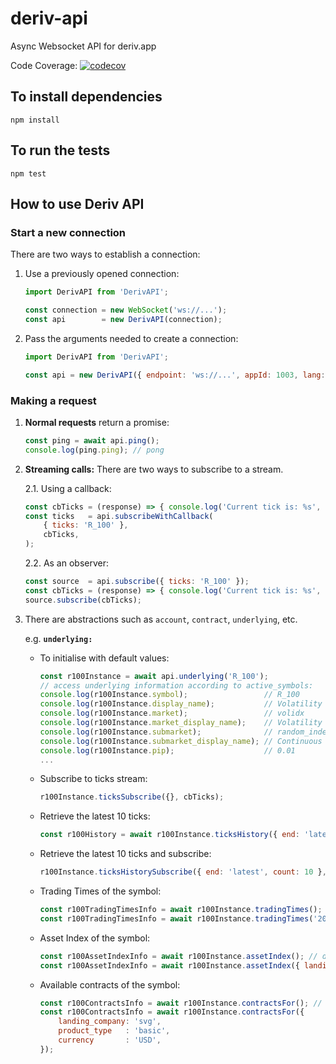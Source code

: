 # deriv-api

Async Websocket API for deriv.app

Code Coverage: [![codecov](https://codecov.io/gh/binary-com/deriv-api/branch/master/graph/badge.svg)](https://codecov.io/gh/binary-com/deriv-api)

## To install dependencies

```
npm install
```

## To run the tests

```
npm test
```

## How to use Deriv API

### Start a new connection

There are two ways to establish a connection:

1. Use a previously opened connection:
    ```js
    import DerivAPI from 'DerivAPI';

    const connection = new WebSocket('ws://...');
    const api        = new DerivAPI(connection);
    ```

2. Pass the arguments needed to create a connection:
    ```js
    import DerivAPI from 'DerivAPI';

    const api = new DerivAPI({ endpoint: 'ws://...', appId: 1003, lang: 'EN' });
    ```

### Making a request

1. **Normal requests** return a promise:
    ```js
    const ping = await api.ping();
    console.log(ping.ping); // pong
    ```

2. **Streaming calls:** There are two ways to subscribe to a stream.

    2.1. Using a callback:

      ```js
      const cbTicks = (response) => { console.log('Current tick is: %s', response.tick.quote); };
      const ticks   = api.subscribeWithCallback(
          { ticks: 'R_100' },
          cbTicks,
      );
      ```

    2.2. As an observer:

      ```js
      const source  = api.subscribe({ ticks: 'R_100' });
      const cbTicks = (response) => { console.log('Current tick is: %s', response.tick.quote); };
      source.subscribe(cbTicks);
      ```

3. There are abstractions such as `account`, `contract`, `underlying`, etc.

    e.g. **`underlying:`**

    - To initialise with default values:
      ```js
      const r100Instance = await api.underlying('R_100');
      // access underlying information according to active_symbols:
      console.log(r100Instance.symbol);                 // R_100
      console.log(r100Instance.display_name);           // Volatility 100 Index
      console.log(r100Instance.market);                 // volidx
      console.log(r100Instance.market_display_name);    // Volatility Indices
      console.log(r100Instance.submarket);              // random_index
      console.log(r100Instance.submarket_display_name); // Continuous Indices
      console.log(r100Instance.pip);                    // 0.01
      ...
      ```

    - Subscribe to ticks stream:
      ```js
      r100Instance.ticksSubscribe({}, cbTicks);
      ```

    - Retrieve the latest 10 ticks:
      ```js
      const r100History = await r100Instance.ticksHistory({ end: 'latest', count: 10 });
      ```

    - Retrieve the latest 10 ticks and subscribe:
      ```js
      r100Instance.ticksHistorySubscribe({ end: 'latest', count: 10 }, cbTicks);
      ```

    - Trading Times of the symbol:
      ```js
      const r100TradingTimesInfo = await r100Instance.tradingTimes(); // today
      const r100TradingTimesInfo = await r100Instance.tradingTimes('2019-06-28');
      ```

    - Asset Index of the symbol:
      ```js
      const r100AssetIndexInfo = await r100Instance.assetIndex(); // default values
      const r100AssetIndexInfo = await r100Instance.assetIndex({ landing_company: 'svg' });
      ```

    - Available contracts of the symbol:
      ```js
      const r100ContractsInfo = await r100Instance.contractsFor(); // default values
      const r100ContractsInfo = await r100Instance.contractsFor({
          landing_company: 'svg',
          product_type   : 'basic',
          currency       : 'USD',
      });
      ```
